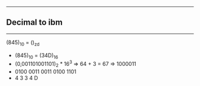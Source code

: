 ------
## Decimal to ibm
------
(845)<sub>10</sub> = ()<sub>zd</sub>

* (845)<sub>10</sub> = (34D)<sub>16</sub>
* (0,001101001101)<sub>2</sub> * 16<sup>3</sup> => 64 + 3 = 67 => 1000011
* 0100 0011 0011 0100 1101
*   4    3    3    4    D